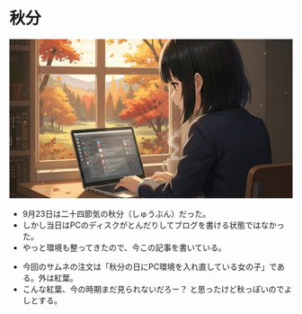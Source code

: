 # 秋分
![秋分の光景](img/shuubun.jpg)
- 9月23日は二十四節気の秋分（しゅうぶん）だった。
- しかし当日はPCのディスクがとんだりしてブログを書ける状態ではなかった。
- やっと環境も整ってきたので、今この記事を書いている。

+ 今回のサムネの注文は「秋分の日にPC環境を入れ直している女の子」である。外は紅葉。
+ こんな紅葉、今の時期まだ見られないだろー？ と思ったけど秋っぽいのでよしとする。